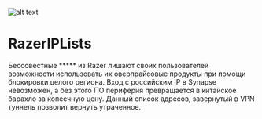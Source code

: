 ![alt text](https://upload.wikimedia.org/wikipedia/commons/thumb/5/52/Razer_wordmark.svg/2560px-Razer_wordmark.svg.png)
# RazerIPLists
Бессовестные ***** из Razer лишают своих пользователей возможности использовать их оверпрайсовые продукты при помощи блокировки целого региона. Вход с российским IP в Synapse невозможен, а без этого ПО периферия превращается в китайское барахло за копеечную цену.
Данный список адресов, завернутый в VPN туннель позволит вернуть утраченное. 
